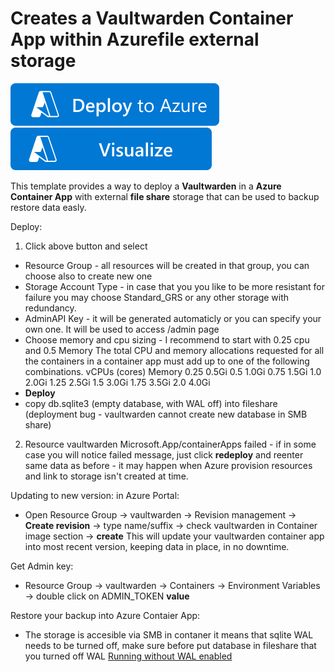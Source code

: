 # Creates a Vaultwarden Container App within Azurefile external storage

[![Deploy To Azure](https://raw.githubusercontent.com/Azure/azure-quickstart-templates/master/1-CONTRIBUTION-GUIDE/images/deploytoazure.svg?sanitize=true)](https://portal.azure.com/#create/Microsoft.Template/uri/https%3A%2F%2Fraw.githubusercontent.com%2Fadamhnat%2Fvaultwarden%2Fmain%2FAzure%2Fmain.json)
[![Visualize](https://raw.githubusercontent.com/Azure/azure-quickstart-templates/master/1-CONTRIBUTION-GUIDE/images/visualizebutton.svg?sanitize=true)](http://armviz.io/#/?load=https%3A%2F%2Fraw.githubusercontent.com%2Fadamhnat%2Fvaultwarden%2Fmain%2FAzure%2Fmain.json)

This template provides a way to deploy a **Vaultwarden** in a **Azure Container App** with external **file share** storage that can be used to backup restore data easly.

Deploy:
1. Click above button and select 
- Resource Group - all resources will be created in that group, you can choose also to create new one
- Storage Account Type - in case that you you like to be more resistant for failure you may choose Standard_GRS or any other storage with redundancy.
- AdminAPI Key - it will be generated automaticly or you can specify your own one. It will be used to access /admin page
- Choose memory and cpu sizing - I recommend to start with 0.25 cpu and 0.5 Memory 
    The total CPU and memory allocations requested for all the containers in a container app must add up to one of the following combinations.
    vCPUs (cores) 	Memory
    0.25 	0.5Gi
    0.5 	1.0Gi
    0.75 	1.5Gi
    1.0 	2.0Gi
    1.25 	2.5Gi
    1.5 	3.0Gi
    1.75 	3.5Gi
    2.0 	4.0Gi
- **Deploy**
- copy db.sqlite3 (empty database, with WAL off) into fileshare (deployment bug - vaultwarden cannot create new database in SMB share)

2. Resource vaultwarden Microsoft.App/containerApps failed - if in some case you will notice failed message, just click **redeploy** and reenter same data as before - it may happen when Azure provision resources and link to storage isn't created at time.

Updating to new version:
in Azure Portal:
- Open Resource Group -> vaultwarden -> Revision management -> **Create revision** -> type name/suffix -> check vaultwarden in Container image section -> **create**
  This will update your vaultwarden container app into most recent version, keeping data in place, in no downtime.

Get Admin key:
- Resource Group -> vaultwarden -> Containers -> Environment Variables -> double click on ADMIN_TOKEN **value**

Restore your backup into Azure Contaier App:
- The storage is accesible via SMB in contaner it means that sqlite WAL needs to be turned off, make sure before put database in fileshare that you turned off WAL [Running without WAL enabled](https://github.com/dani-garcia/vaultwarden/wiki/Running-without-WAL-enabled)